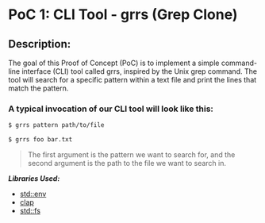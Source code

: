 # PoC 1: CLI Tool - grrs (Grep Clone)

## Description:
The goal of this Proof of Concept (PoC) is to implement a simple command-line interface (CLI) tool called grrs, inspired by the Unix grep command. The tool will search for a specific pattern within a text file and print the lines that match the pattern.

### A typical invocation of our CLI tool will look like this:
```sh
$ grrs pattern path/to/file 

$ grrs foo bar.txt

```
> The first argument is the pattern we want to search for, and the second argument is the path to the file we want to search in.

***Libraries Used:***
- [std::env](https://doc.rust-lang.org/std/env/index.html)
- [clap](https://docs.rs/clap/2.33.3/clap/)
- [std::fs](https://doc.rust-lang.org/std/fs/index.html)